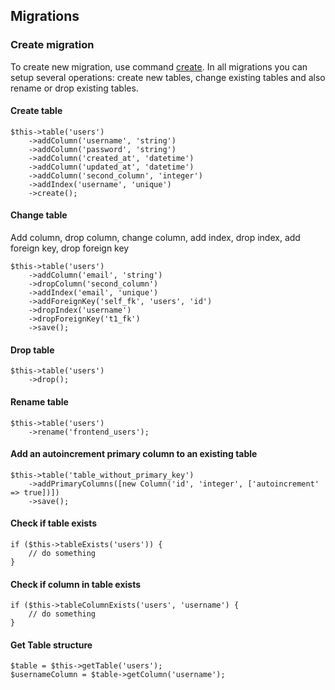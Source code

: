 ## Migrations

### Create migration
To create new migration, use command [create](create_command.md). In all migrations you can setup several operations: create new tables, change existing tables and also rename or drop existing tables.

#### Create table
```
$this->table('users')
    ->addColumn('username', 'string')
    ->addColumn('password', 'string')
    ->addColumn('created_at', 'datetime')
    ->addColumn('updated_at', 'datetime')
    ->addColumn('second_column', 'integer')
    ->addIndex('username', 'unique')
    ->create();
```

#### Change table
Add column, drop column, change column, add index, drop index, add foreign key, drop foreign key
```
$this->table('users')
    ->addColumn('email', 'string')
    ->dropColumn('second_column')
    ->addIndex('email', 'unique')
    ->addForeignKey('self_fk', 'users', 'id')
    ->dropIndex('username')
    ->dropForeignKey('t1_fk')
    ->save();
```
#### Drop table
```
$this->table('users')
    ->drop();
```

#### Rename table
```
$this->table('users')
    ->rename('frontend_users');
```

#### Add an autoincrement primary column to an existing table
```
$this->table('table_without_primary_key')
    ->addPrimaryColumns([new Column('id', 'integer', ['autoincrement' => true])])
    ->save();
```

#### Check if table exists
```
if ($this->tableExists('users')) {
    // do something
}
```

#### Check if column in table exists
```
if ($this->tableColumnExists('users', 'username') {
    // do something
}
```

#### Get Table structure
```
$table = $this->getTable('users');
$usernameColumn = $table->getColumn('username');
```
